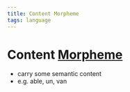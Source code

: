 ```yaml
---
title: Content Morpheme
tags: language
---
```


# Content [Morpheme](Morpheme.md)
- carry some semantic content
- e.g. able, un, van


















































































